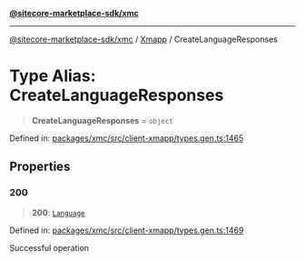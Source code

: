 [**@sitecore-marketplace-sdk/xmc**](../../../../README.md)

***

[@sitecore-marketplace-sdk/xmc](../../../../README.md) / [Xmapp](../README.md) / CreateLanguageResponses

# Type Alias: CreateLanguageResponses

> **CreateLanguageResponses** = `object`

Defined in: [packages/xmc/src/client-xmapp/types.gen.ts:1465](https://github.com/Sitecore/marketplace-sdk/blob/e3ec55ede335ad59ac5875d32f0d68c50e7bc899/packages/xmc/src/client-xmapp/types.gen.ts#L1465)

## Properties

### 200

> **200**: [`Language`](Language.md)

Defined in: [packages/xmc/src/client-xmapp/types.gen.ts:1469](https://github.com/Sitecore/marketplace-sdk/blob/e3ec55ede335ad59ac5875d32f0d68c50e7bc899/packages/xmc/src/client-xmapp/types.gen.ts#L1469)

Successful operation
